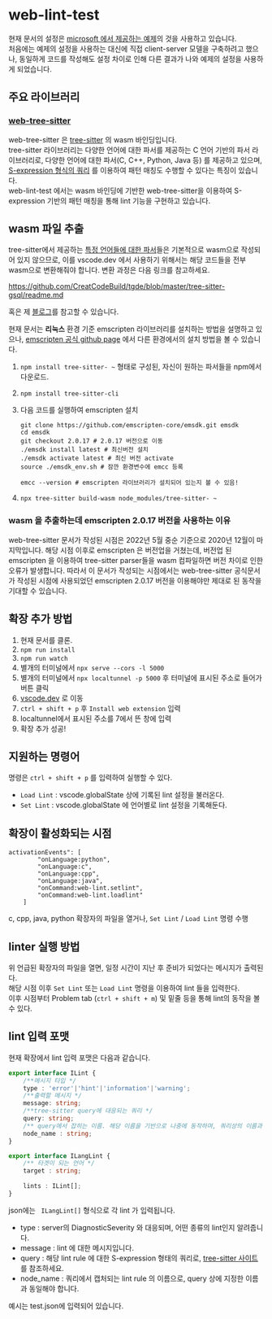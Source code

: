 # web-lint-test

현재 문서의 설정은 [microsoft 에서 제공하는 예제](https://github.com/microsoft/vscode-extension-samples/tree/main/lsp-web-extension-sample/client/src)의 것을 사용하고 있습니다.  
처음에는 예제의 설정을 사용하는 대신에 직접 client-server 모델을 구축하려고 했으나, 동일하게 코드를 작성해도 설정 차이로 인해 다른 결과가 나와 예제의 설정을 사용하게 되었습니다.

## 주요 라이브러리

### [web-tree-sitter](https://www.npmjs.com/package/web-tree-sitter)

web-tree-sitter 은 [tree-sitter](https://tree-sitter.github.io/tree-sitter/) 의 wasm 바인딩입니다.  
tree-sitter 라이브러리는 다양한 언어에 대한 파서를 제공하는 C 언어 기반의 파서 라이브러리로, 다양한 언어에 대한 파서(C, C++, Python, Java 등) 를 제공하고 있으며, [S-expression 형식의 쿼리](https://tree-sitter.github.io/tree-sitter/using-parsers#pattern-matching-with-queries) 를 이용하여 패턴 매칭도 수행할 수 있다는 특징이 있습니다.  
web-lint-test 에서는 wasm 바인딩에 기반한 web-tree-sitter을 이용하여 S-expression 기반의 패턴 매칭을 통해 lint 기능을 구현하고 있습니다.

## wasm 파일 추출

tree-sitter에서 제공하는 [특정 언어들에 대한 파서](https://tree-sitter.github.io/tree-sitter/#available-parsers)들은 기본적으로 wasm으로 작성되어 있지 않으므로, 이를 vscode.dev 에서 사용하기 위해서는 해당 코드들을 전부 wasm으로 변환해줘야 합니다. 변환 과정은 다음 링크를 참고하세요.

https://github.com/CreatCodeBuild/tgde/blob/master/tree-sitter-gsql/readme.md

혹은 제 [블로그](https://blaxsior-repository.tistory.com/123)를 참고할 수 있습니다.

현재 문서는 **리눅스** 환경 기준 emscripten 라이브러리를 설치하는 방법을 설명하고 있으나, [emscripten 공식 github page](https://github.com/emscripten-core/emsdk) 에서 다른 환경에서의 설치 방법을 볼 수 있습니다.

1. ```npm install tree-sitter- ~``` 형태로 구성된, 자신이 원하는 파서들을 npm에서 다운로드.
2. ```npm install tree-sitter-cli```
3. 다음 코드를 실행하여 emscripten 설치

    ```shell
    git clone https://github.com/emscripten-core/emsdk.git emsdk
    cd emsdk
    git checkout 2.0.17 # 2.0.17 버전으로 이동
    ./emsdk install latest # 최신버전 설치
    ./emsdk activate latest # 최신 버전 activate
    source ./emsdk_env.sh # 잠깐 환경변수에 emcc 등록

    emcc --version # emscripten 라이브러리가 설치되어 있는지 볼 수 있음!
    ```
4. ```npx tree-sitter build-wasm node_modules/tree-sitter- ~```

### wasm 을 추출하는데 emscripten 2.0.17 버전을 사용하는 이유

web-tree-sitter 문서가 작성된 시점은 2022년 5월 중순 기준으로 2020년 12월이 마지막입니다. 해당 시점 이후로 emscripten 은 버전업을 거쳤는데, 버전업 된 emscripten 을 이용하여 tree-sitter parser들을 wasm 컴파일하면 버전 차이로 인한 오류가 발생합니다. 따라서 이 문서가 작성되는 시점에서는 web-tree-sitter 공식문서가 작성된 시점에 사용되었던 emscripten 2.0.17 버전을 이용해야만 제대로 된 동작을 기대할 수 있습니다.

## 확장 추가 방법
1. 현재 문서를 클론.
2. ```npm run install```
3. ```npm run watch```
4. 별개의 터미널에서 ```npx serve --cors -l 5000```
5. 별개의 터미널에서 ```npx localtunnel -p 5000``` 후 터미널에 표시된 주소로 들어가 버튼 클릭
6. [vscode.dev](https://vscode.dev) 로 이동
7. ```ctrl + shift + p``` 후  ```Install web extension``` 입력
8. localtunnel에서 표시된 주소를 7에서 뜬 창에 입력
9. 확장 추가 성공!

## 지원하는 명령어
명령은 ```ctrl + shift + p``` 를 입력하여 실행할 수 있다.
- ```Load Lint``` : vscode.globalState 상에 기록된 lint 설정을 불러온다.
- ```Set Lint``` : vscode.globalState 에 언어별로 lint 설정을 기록해둔다.

## 확장이 활성화되는 시점

```
activationEvents": [
        "onLanguage:python",
        "onLanguage:c",
        "onLanguage:cpp",
        "onLanguage:java",
        "onCommand:web-lint.setlint",
        "onCommand:web-lint.loadlint"
    ]  
```
c, cpp, java, python 확장자의 파일을 열거나, ```Set Lint``` / ```Load Lint``` 명령 수행

## linter 실행 방법

위 언급된 확장자의 파일을 열면, 일정 시간이 지난 후 준비가 되었다는 메시지가 출력된다.  
해당 시점 이후 ```Set Lint``` 또는 ```Load Lint``` 명령을 이용하여 lint 들을 입력한다.  
이후 시점부터 Problem tab (```ctrl + shift + m```) 및 밑줄 등을 통해 lint의 동작을 볼 수 있다. 

## lint 입력 포맷

현재 확장에서 lint 입력 포맷은 다음과 같습니다.
```typescript
export interface ILint {
    /**메시지 타입 */ 
    type : 'error'|'hint'|'information'|'warning'; 
    /**출력할 메시지 */  
    message: string;
    /**tree-sitter query에 대응되는 쿼리 */     
    query: string;
    /** query에서 잡히는 이름. 해당 이름을 기반으로 나중에 동작하며, 쿼리상의 이름과 같아야 함*/ 
    node_name : string;
}

export interface ILangLint {
    /** 타겟이 되는 언어 */
    target : string;
    
    lints : ILint[];
}
```
json에는 ``` ILangLint[]``` 형식으로 각 lint 가 입력됩니다.
- type : server의 DiagnosticSeverity 와 대응되며, 어떤 종류의 lint인지 알려줍니다.
- message : lint 에 대한 메시지입니다.
- query : 해당 lint rule 에 대한 S-expression 형태의 쿼리로, [tree-sitter 사이트](https://tree-sitter.github.io/tree-sitter/using-parsers#pattern-matching-with-queries)를 참조하세요.
- node_name : 쿼리에서 캡처되는 lint rule 의 이름으로, query 상에 지정한 이름과 동일해야 합니다.

예시는 test.json에 입력되어 있습니다.
